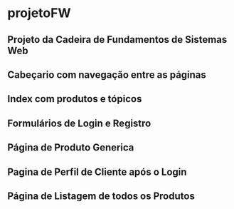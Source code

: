 # projetoFW
## Projeto da Cadeira de Fundamentos de Sistemas Web
## Cabeçario com navegação entre as páginas
## Index com produtos e tópicos
## Formulários de Login e Registro
## Página de Produto Generica 
## Pagina de Perfil de Cliente após o Login
## Página de Listagem de todos os Produtos

